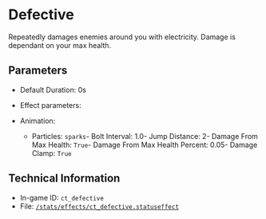 # Defective

Repeatedly damages enemies around you with electricity. Damage is dependant on your max health.

## Parameters

- Default Duration: 0s
- Effect parameters: 

- Animation: 

  - Particles: `sparks`- Bolt Interval: 1.0- Jump Distance: 2- Damage From Max Health: `True`- Damage From Max Health Percent: 0.05- Damage Clamp: `True`

## Technical Information

- In-game ID: `ct_defective`
- File: [`/stats/effects/ct_defective.statuseffect`](https://github.com/Ceterai/Enternia/blob/main/stats/effects/ct_defective.statuseffect)
